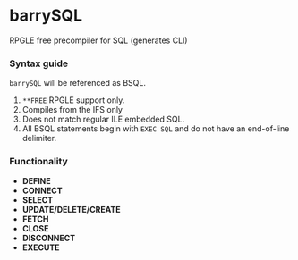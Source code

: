 # barrySQL
RPGLE free precompiler for SQL (generates CLI)

### Syntax guide

`barrySQL` will be referenced as BSQL.

1. `**FREE` RPGLE support only.
2. Compiles from the IFS only
3. Does not match regular ILE embedded SQL.
4. All BSQL statements begin with `EXEC SQL` and do not have an end-of-line delimiter.

### Functionality

* **DEFINE**
* **CONNECT**
* **SELECT**
* **UPDATE/DELETE/CREATE**
* **FETCH**
* **CLOSE**
* **DISCONNECT**
* **EXECUTE**
